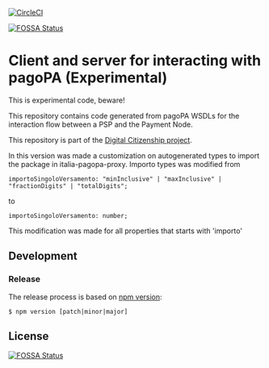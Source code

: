 [![CircleCI](https://circleci.com/gh/teamdigitale/io-pagopa-api.svg?style=svg)](https://circleci.com/gh/teamdigitale/io-pagopa-api)

[![FOSSA Status](https://app.fossa.io/api/projects/git%2Bgithub.com%2Fteamdigitale%2Fitalia-pagopa-api.svg?type=shield)](https://app.fossa.io/projects/git%2Bgithub.com%2Fteamdigitale%2Fitalia-pagopa-api?ref=badge_shield)

# Client and server for interacting with pagoPA (Experimental)

This is experimental code, beware!

This repository contains code generated from pagoPA WSDLs for the interaction
flow between a PSP and the Payment Node.

This repository is part of the [Digital Citizenship project](https://teamdigitale.governo.it/it/projects/cittadinanza-digitale.htm).

In this version was made a customization on autogenerated types to import the package in italia-pagopa-proxy. Importo types was modified from 

```
importoSingoloVersamento: "minInclusive" | "maxInclusive" | "fractionDigits" | "totalDigits";

```
to 

```
importoSingoloVersamento: number;

```
This modification was made for all properties that starts with 'importo'

## Development

### Release

The release process is based on [npm version](https://docs.npmjs.com/cli/version):

```
$ npm version [patch|minor|major]
```


## License
[![FOSSA Status](https://app.fossa.io/api/projects/git%2Bgithub.com%2Fteamdigitale%2Fitalia-pagopa-api.svg?type=large)](https://app.fossa.io/projects/git%2Bgithub.com%2Fteamdigitale%2Fitalia-pagopa-api?ref=badge_large)
